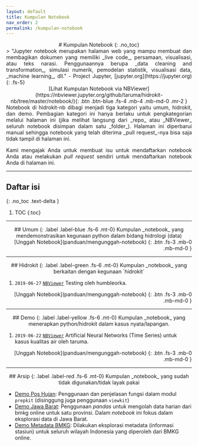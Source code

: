 ```yaml
---
layout: default
title: Kumpulan Notebook
nav_order: 2
permalink: /kumpulan-notebook
---
```

<div align="center" markdown="1">
# Kumpulan Notebook
{: .no_toc}
</div>

<div align="justify" markdown="1">
> "Jupyter notebook merupakan halaman web yang mampu membuat dan membagikan dokumen yang memiliki _live code_, persamaan, visualisasi, atau teks narasi. Penggunaannya berupa _data cleaning and transformation_, simulasi numerik, pemodelan statistik, visualisasi data, _machine learning_, dll." - Project Jupyter, [jupyter.org](https://jupyter.org)
{: .fs-5}
</div>

<div align="center" markdown="1">
[Lihat Kumpulan Notebook via NBViewer](https://nbviewer.jupyter.org/github/taruma/hidrokit-nb/tree/master/notebook/){: .btn .btn-blue .fs-4 .mb-4 .mb-md-0 .mr-2 }
</div>

<div align="justify" markdown="1">
Notebook di hidrokit-nb dibagi menjadi tiga kategori yaitu umum, hidrokit, dan demo. Pembagian kategori ini hanya berlaku untuk pengkategorian melalui halaman ini (jika melihat langsung dari _repo_ atau _NBViewer_ seluruh notebook disimpan dalam satu _folder_). Halaman ini diperbarui manual sehingga notebook yang telah diterima _pull request_-nya bisa saja tidak tampil di halaman ini. 

Kami mengajak Anda untuk membuat isu untuk mendaftarkan notebook Anda atau melakukan _pull request_ sendiri untuk mendaftarkan notebook Anda di halaman ini.
</div>


---

## Daftar isi
{: .no_toc .text-delta }

1. TOC
{:toc}

---
<div align="center" markdown="1">
## Umum <!-- ---------NOTEBOOK KATEGORI UMUM --------- -->
{: .label .label-blue .fs-6 .mt-0}
Kumpulan _notebook_ yang mendemonstrasikan kegunaan python dalam bidang hidrologi (data)
</div>

<!-- AWAL DAFTAR NOTEBOOK KATEGORI UMUM -->
<!-- TAMBAHKAN NOTEBOOK ANDA DISINI -->


<!-- AKHIR DAFTAR NOTEBOOK KATEGORI UMUM -->

<div align="right" markdown="1">
[Unggah Notebook](panduan/mengunggah-notebook)
{: .btn .fs-3 .mb-0 .mb-md-0 }
</div>


---
<div align="center" markdown="1">
## Hidrokit <!-- ---------NOTEBOOK KATEGORI HIDROKIT --------- -->
{: .label .label-green .fs-6 .mt-0}
Kumpulan _notebook_ yang berkaitan dengan kegunaan `hidrokit`
</div>

<!-- AWAL DAFTAR NOTEBOOK KATEGORI HIDROKIT -->
<!-- TAMBAHKAN NOTEBOOK ANDA DISINI -->

1. `2019-06-27` [`NBViewer`](https://nbviewer.jupyter.org/github/taruma/hidrokit-nb/blob/master/notebook/humbleorka-testing-notebook.ipynb) Testing oleh humbleorka.


<!-- AKHIR DAFTAR NOTEBOOK KATEGORI HIDROKIT -->

<div align="right" markdown="1">
[Unggah Notebook](panduan/mengunggah-notebook)
{: .btn .fs-3 .mb-0 .mb-md-0 }
</div>

---
<div align="center" markdown="1">
## Demo <!-- ---------NOTEBOOK KATEGORI DEMO --------- -->
{: .label .label-yellow .fs-6 .mt-0}
Kumpulan _notebook_ yang menerapkan python/hidrokit dalam kasus nyata/lapangan.
</div>

<!-- AWAL DAFTAR NOTEBOOK KATEGORI DEMO -->
<!-- TAMBAHKAN NOTEBOOK ANDA DISINI -->

1. `2019-06-22` [`NBViewer`](https://nbviewer.jupyter.org/github/taruma/hidrokit-nb/blob/master/notebook/taruma-ann-ka.ipynb) Artificial Neural Networks (Time Series) untuk kasus kualitas air oleh taruma.

<!-- AKHIR DAFTAR NOTEBOOK KATEGORI DEMO -->


<div align="right" markdown="1">
[Unggah Notebook](panduan/mengunggah-notebook)
{: .btn .fs-3 .mb-0 .mb-md-0 }
</div>

---
<div align="center" markdown="1">
## Arsip
{: .label .label-red .fs-6 .mt-0}
Kumpulan _notebook_ yang sudah tidak digunakan/tidak layak pakai
</div>

- [Demo Pos Hujan](https://nbviewer.jupyter.org/github/taruma/hidrokit-nb/blob/master/_old/demo_pos_hujan.ipynb): Penggunaan dan penjelasan fungsi dalam modul `prepkit` (disinggung juga penggunaan `viewkit`)
- [Demo Jawa Barat](https://nbviewer.jupyter.org/github/taruma/hidrokit-nb/blob/master/_old/demo_data_jawa_barat.ipynb): Penggunaan _pandas_ untuk mengolah data harian dari bmkg online untuk satu provinsi. Dalam _notebook_ ini fokus dalam eksplorasi data di Jawa Barat.
- [Demo Metadata BMKG](https://nbviewer.jupyter.org/github/taruma/hidrokit-nb/blob/master/_old/demo_metadata_bmkg.ipynb): Dilakukan eksplorasi metadata (informasi stasiun) untuk seluruh wilayah Indonesia yang diperoleh dari BMKG online. 

<!-- Link -->
[taruma]: https://github.com/taruma
